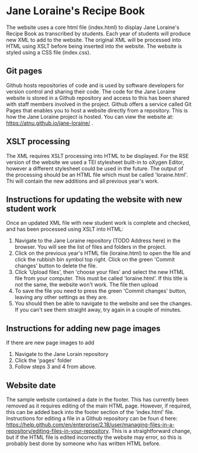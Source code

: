 # Jane Loraine's Recipe Book
The website uses a core html file (index.html) to display Jane Loraine's Recipe Book as transcribed by students.
Each year of students will produce new XML to add to the website. The original XML will be processed into HTML using XSLT before being inserted into the website.
The website is styled using a CSS file (index.css). 

## Git pages
Github hosts repositories of code and is used by software developers for version control and sharing their code. The code for the Jane Loraine website is stored in a 
Github repository and access to this has been shared with staff members involved in the project. Github offers a service called Git Pages that enables you to host a website
directly from a repository. This is how the Jane Loraine project is hosted. You can view the website at:  https://atnu.github.io/jane-loraine/ .

## XSLT processing
The XML requires XSLT processing into HTML to be displayed. For the RSE version of the website we used a TEI stylesheet built-in to oXygen Editor, however a different stylesheet could be used in the future. The output of the 
processing should be an HTML file which must be called 'loraine.html'. Thi will contain the new additions and all previous year's work.

## Instructions for updating the website with new student work
Once an updated XML file with new student work is complete and checked, and has been processed using XSLT into HTML:
1. Navigate to the Jane Loraine repository (TODO Address here) in the browser. You will see the list of files and folders in the project.
2. Click on the previous year's HTML file (loraine.html) to open the file and click the rubbish bin symbol top right. Click on the green 'Commit changes' button to delete the file.
3. Click 'Upload files', then 'choose your files' and select the new HTML file from your computer. This must be called 'loraine.html'. If this title is not the same, the website won't work. The file then upload
4. To save the file you need to press the green 'Commit changes' button, leaving any other settings as they are.
5. You should then be able to navigate to the website and see the changes. If you can't see them straight away, try again in a couple of minutes.

## Instructions for adding new page images 
If there are new page images to add
1. Navigate to the Jane Lorain repository
2. Click the 'pages' folder
3. Follow steps 3 and 4 from above.

## Website date
The sample website contained a date in the footer. This has currently been removed as it requires editing of the main HTML page. However, if 
required, this can be added back into the footer section of the 'index.html' file. Instructions for editing a file in a Github repository can be foun d here: https://help.github.com/en/enterprise/2.18/user/managing-files-in-a-repository/editing-files-in-your-repository. 
This is a straightforward change, but if the HTML file is edited incorrectly the website may error, so this is probably best done by someone who has written HTML before.


